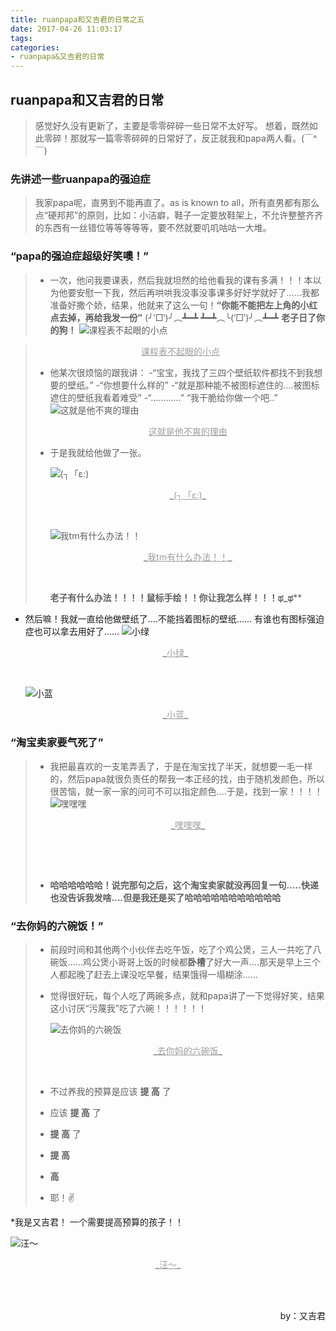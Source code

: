 ```yaml
---
title: ruanpapa和又吉君的日常之五
date: 2017-04-26 11:03:17
tags:
categories:
- ruanpapa&又吉君的日常
---
```


## ruanpapa和又吉君的日常

> 感觉好久没有更新了，主要是零零碎碎一些日常不太好写。 想着，既然如此零碎！那就写一篇零零碎碎的日常好了，反正就我和papa两人看。(￣^￣)

### 先讲述一些ruanpapa的强迫症

> 我家papa呢，直男到不能再直了。as is known to all，所有直男都有那么点“硬邦邦”的原则，比如：小洁癖，鞋子一定要放鞋架上，不允许整整齐齐的东西有一丝错位等等等等等，要不然就要叽叽咕咕一大堆。

### “papa的强迫症超级好笑噢！”

>  - 一次，他问我要课表，然后我就坦然的给他看我的课有多满！！！本以为他要安慰一下我，然后再哄哄我没事没事课多好好学就好了……我都准备好撒个娇，结果，他就来了这么一句！**“你能不能把左上角的小红点去掉，再给我发一份”**
>    (╯‵□′)╯︵┻━┻
>    ┻━┻︵╰(‵□′)╯︵┻━┻
>    **老子日了你的狗！**
>     ![课程表不起眼的小点](http://upload-images.jianshu.io/upload_images/5431890-8e87538b62248c5f.jpg)

> <p align="center"><font color="9E9E9E"><u>课程表不起眼的小点</u></font></p>
>
> * 他某次很烦恼的跟我讲：
>   -“宝宝，我找了三四个壁纸软件都找不到我想要的壁纸。”
>   -“你想要什么样的”
>   -“就是那种能不被图标遮住的....被图标遮住的壁纸我看着难受”
>   -“............”
>   “我干脆给你做一个吧..”
>   ![这就是他不爽的理由](http://upload-images.jianshu.io/upload_images/5431890-437fed0289250be6.jpg)
>
>   <p align="center"><font color="9E9E9E"><u>这就是他不爽的理由</u></font></p>
>
> * 于是我就给他做了一张。
>
>   ![_(┐「ε:)_](http://upload-images.jianshu.io/upload_images/5431890-2599e513e3ded9fa.jpg)
>
>   <p align="center"><font color="9E9E9E"><u>_(┐「ε:)_</u></font></p>
>
>   ​
>
>   ![我tm有什么办法！！](http://upload-images.jianshu.io/upload_images/5431890-32a5b58070d58a02.jpg)
>
>   <p align="center"><font color="9E9E9E"><u>_我tm有什么办法！！_</u></font></p>
>
>   ​
>
>   **老子有什么办法！！！！鼠标手绘！！你让我怎么样！！！ಥ_ಥ****


* 然后嘛！我就一直给他做壁纸了....不能挡着图标的壁纸...... 有谁也有图标强迫症也可以拿去用好了……
  ![小绿](http://upload-images.jianshu.io/upload_images/5431890-46fead901d3a0cff.jpg)

  <p align="center"><font color="9E9E9E"><u>_小绿_</u></font></p>

  ​

  ![小蓝](http://upload-images.jianshu.io/upload_images/5431890-abac2286f800bd00.jpg)

  <p align="center"><font color="9E9E9E"><u>_小蓝_</u></font></p>

### “淘宝卖家要气死了”

> * 我把最喜欢的一支笔弄丢了，于是在淘宝找了半天，就想要一毛一样的，然后papa就很负责任的帮我一本正经的找，由于随机发颜色，所以很苦恼，就一家一家的问可不可以指定颜色....于是，找到一家！！！！
>   ![嘿嘿嘿](http://upload-images.jianshu.io/upload_images/5431890-405a6aee5bdd0ae8.jpg)
>
>   <p align="center"><font color="9E9E9E"><u>_嘿嘿嘿_</u></font></p>
>
>   ​
>
>   ​
>
> * **哈哈哈哈哈哈！说完那句之后，这个淘宝卖家就没再回复一句.....快递也没告诉我发啥....但是我还是买了哈哈哈哈哈哈哈哈哈哈哈**


### “去你妈的六碗饭！”

> * 前段时间和其他两个小伙伴去吃午饭，吃了个鸡公煲，三人一共吃了八碗饭……鸡公煲小哥哥上饭的时候都**卧槽**了好大一声....那天是早上三个人都起晚了赶去上课没吃早餐，结果饿得一塌糊涂……
>
> * 觉得很好玩，每个人吃了两碗多点，就和papa讲了一下觉得好笑，结果这小讨厌“污蔑我”吃了六碗！！！！！！
>
>   ![去你妈的六碗饭](http://upload-images.jianshu.io/upload_images/5431890-abc50c31d245580f.jpg)
>
>   <p align="center"><font color="9E9E9E"><u>_去你妈的六碗饭_</u></font></p>
>
>   ​
>
> * 不过养我的预算是应该  **提 高**  了
>
> * 应该  **提 高**  了
>
> * **提 高**  了
>
> * **提 高**
>
> * **高**
>
> * 耶！✌️


*我是又吉君！ 一个需要提高预算的孩子！！

![汪～](http://upload-images.jianshu.io/upload_images/5431890-ab475351e7890445.jpg)

<p align="center"><font color="9E9E9E"><u>_汪～_</u></font></p>

<br>
<br>
<p align="right">by：又吉君</p>